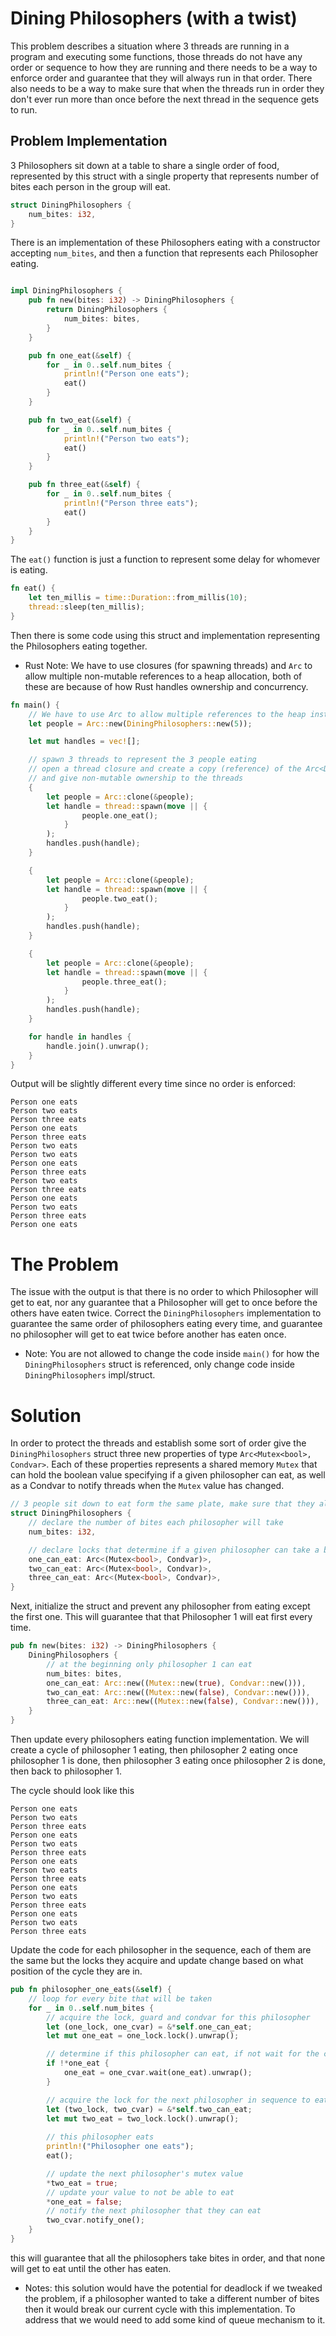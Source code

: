 # Dining Philosophers (with a twist)

This problem describes a situation where 3 threads are running in a program and executing some functions, those threads do not have any order or sequence to how they are running and there needs to be a way to enforce order and guarantee that they will always run in that order. There also needs to be a way to make sure that when the threads run in order they don't ever run more than once before the next thread in the sequence gets to run.

## Problem Implementation

3 Philosophers sit down at a table to share a single order of food, represented by this struct with a single property that represents number of bites each person in the group will eat.

```rust
struct DiningPhilosophers { 
    num_bites: i32,
}
```

There is an implementation  of these Philosophers eating with a constructor accepting `num_bites`, and then a function that represents each Philosopher eating.

```rust

impl DiningPhilosophers {
    pub fn new(bites: i32) -> DiningPhilosophers {
        return DiningPhilosophers { 
            num_bites: bites,
        }
    }

    pub fn one_eat(&self) {
        for _ in 0..self.num_bites {
            println!("Person one eats");
            eat()
        }
    }

    pub fn two_eat(&self) {
        for _ in 0..self.num_bites {
            println!("Person two eats");
            eat()
        }
    }

    pub fn three_eat(&self) {
        for _ in 0..self.num_bites {
            println!("Person three eats");
            eat()
        }
    }
}
```

The `eat()` function is just a function to represent some delay for whomever is eating.

```rust
fn eat() {
    let ten_millis = time::Duration::from_millis(10);
    thread::sleep(ten_millis);
}
```

Then there is some code using this struct and implementation representing the Philosophers eating together. 
 - Rust Note: We have to use closures (for spawning threads) and `Arc` to allow multiple non-mutable references to a heap allocation, both of these are because of how Rust handles ownership and concurrency.

```rust
fn main() {
    // We have to use Arc to allow multiple references to the heap instance of people
    let people = Arc::new(DiningPhilosophers::new(5));

    let mut handles = vec![];

    // spawn 3 threads to represent the 3 people eating
    // open a thread closure and create a copy (reference) of the Arc<DiningPhilosophers> 
    // and give non-mutable ownership to the threads
    {
        let people = Arc::clone(&people);
        let handle = thread::spawn(move || {
                people.one_eat();
            }
        );
        handles.push(handle);
    }

    {
        let people = Arc::clone(&people);
        let handle = thread::spawn(move || {
                people.two_eat();
            }
        );
        handles.push(handle);
    }

    {
        let people = Arc::clone(&people);
        let handle = thread::spawn(move || {
                people.three_eat();
            }
        );
        handles.push(handle);
    }

    for handle in handles {
        handle.join().unwrap();
    }
}
```

Output will be slightly different every time since no order is enforced: 
```
Person one eats
Person two eats
Person three eats
Person one eats
Person three eats
Person two eats
Person two eats
Person one eats
Person three eats
Person two eats
Person three eats
Person one eats
Person two eats
Person three eats
Person one eats
```

# The Problem

The issue with the output is that there is no order to which Philosopher will get to eat, nor any guarantee that a Philosopher will get to once before the others have eaten twice. 
Correct the `DiningPhilosophers` implementation to guarantee the same order of philosophers eating every time, and guarantee no philosopher will get to eat twice before another has eaten once.

- Note: You are not allowed to change the code inside `main()` for how the `DiningPhilosophers` struct is referenced, only change code inside `DiningPhilosophers` impl/struct. 

# Solution

In order to protect the threads and establish some sort of order give the `DiningPhilosophers` struct three new properties of type `Arc<Mutex<bool>, Condvar>`. Each of these properties represents a shared memory `Mutex` that can hold the boolean value specifying if a given philosopher can eat, as well as a Condvar to notify threads when the `Mutex` value has changed.

```rust
// 3 people sit down to eat form the same plate, make sure that they all get to eat in turn
struct DiningPhilosophers {
    // declare the number of bites each philosopher will take
    num_bites: i32,

    // declare locks that determine if a given philosopher can take a bite
    one_can_eat: Arc<(Mutex<bool>, Condvar)>,
    two_can_eat: Arc<(Mutex<bool>, Condvar)>,
    three_can_eat: Arc<(Mutex<bool>, Condvar)>,
}
```

Next, initialize the struct and prevent any philosopher from eating except the first one. This will guarantee that that Philosopher 1 will eat first every time.
```rust
pub fn new(bites: i32) -> DiningPhilosophers {
    DiningPhilosophers {
        // at the beginning only philosopher 1 can eat
        num_bites: bites,
        one_can_eat: Arc::new((Mutex::new(true), Condvar::new())),
        two_can_eat: Arc::new((Mutex::new(false), Condvar::new())),
        three_can_eat: Arc::new((Mutex::new(false), Condvar::new())),
    }
}
```

Then update every philosophers eating function implementation. We will create a cycle of philosopher 1 eating, then philosopher 2 eating once philosopher 1 is done, then philosopher 3 eating once philosopher 2 is done, then back to philosopher 1. 

The cycle should look like this
```
Person one eats
Person two eats
Person three eats
Person one eats
Person two eats
Person three eats
Person one eats
Person two eats
Person three eats
Person one eats
Person two eats
Person three eats
Person one eats
Person two eats
Person three eats
```


Update the code for each philosopher in the sequence, each of them are the same but the locks they acquire and update change based on what position of the cycle they are in.

```rust
pub fn philosopher_one_eats(&self) {
    // loop for every bite that will be taken
    for _ in 0..self.num_bites {
        // acquire the lock, guard and condvar for this philosopher
        let (one_lock, one_cvar) = &*self.one_can_eat;
        let mut one_eat = one_lock.lock().unwrap();

        // determine if this philosopher can eat, if not wait for the condvar to change
        if !*one_eat {
            one_eat = one_cvar.wait(one_eat).unwrap();
        }

        // acquire the lock for the next philosopher in sequence to eat
        let (two_lock, two_cvar) = &*self.two_can_eat;
        let mut two_eat = two_lock.lock().unwrap();
        
        // this philosopher eats
        println!("Philosopher one eats");
        eat();

        // update the next philosopher's mutex value
        *two_eat = true;
        // update your value to not be able to eat
        *one_eat = false;
        // notify the next philosopher that they can eat
        two_cvar.notify_one();
    }
}
```

this will guarantee that all the philosophers take bites in order, and that none will get to eat until the other has eaten.

- Notes: this solution would have the potential for deadlock if we tweaked the problem, if a philosopher wanted to take a different number of bites then it would break our current cycle with this implementation. To address that we would need to add some kind of queue mechanism to it.
